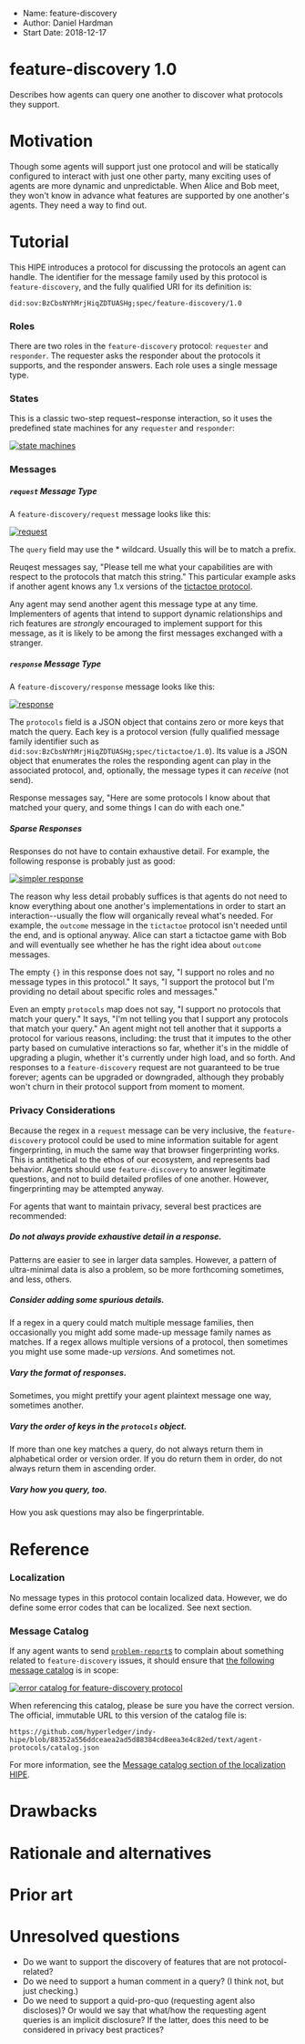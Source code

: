 - Name: feature-discovery
- Author: Daniel Hardman
- Start Date: 2018-12-17

# feature-discovery 1.0
[summary]: #summary

Describes how agents can query one another to discover what protocols
they support.

# Motivation
[motivation]: #motivation

Though some agents will support just one protocol and will be
statically configured to interact with just one other party, many
exciting uses of agents are more dynamic and unpredictable. When
Alice and Bob meet, they won't know in advance what features are
supported by one another's agents. They need a way to find out.

# Tutorial
[tutorial]: #tutorial

This HIPE introduces a protocol for discussing the protocols an agent
can handle. The identifier for the message family used by this protocol is
`feature-discovery`, and the fully qualified URI for its definition is:

    did:sov:BzCbsNYhMrjHiqZDTUASHg;spec/feature-discovery/1.0
    
### Roles

There are two roles in the `feature-discovery` protocol: `requester` and
`responder`. The requester asks the responder about the protocols it
supports, and the responder answers. Each role uses a single message type.

### States

This is a classic two-step request~response interaction, so it uses the
predefined state machines for any `requester` and `responder`:

[![state machines](state-machines.png)](https://docs.google.com/spreadsheets/d/1smY8qhG1qqGs0NH9g2hV4b7mDqrM6MIsmNI93tor2qk/edit)

### Messages
##### `request` Message Type

A `feature-discovery/request` message looks like this:

[![request](request.png)](request.json)

The `query` field may use the * wildcard. Usually this will be to
match a prefix.

Reuqest messages say, "Please tell me what your capabilities are with
respect to the protocols that match this string." This particular example
asks if another agent knows any 1.x versions of the [tictactoe protocol](
https://github.com/hyperledger/indy-hipe/blob/4a17a845da932609f1c6b7b8a4599bb686a1f440/text/protocols/tictactoe-1.0/README.md
).

Any agent may send another agent this message type at any time.
Implementers of agents that intend to support dynamic relationships
and rich features are *strongly* encouraged to implement support
for this message, as it is likely to be among the first messages
exchanged with a stranger.

##### `response` Message Type

A `feature-discovery/response` message looks like this:

[![response](response.png)](response.json)

The `protocols` field is a JSON object that contains zero or more keys that
match the query. Each key is a protocol version (fully qualified message
family identifier such as `did:sov:BzCbsNYhMrjHiqZDTUASHg;spec/tictactoe/1.0`).
Its value is a JSON object that enumerates the roles the responding agent
can play in the associated protocol, and, optionally, the message types it
can *receive* (not send).

Response messages say, "Here are some protocols I know about that matched
your query, and some things I can do with each one."

##### Sparse Responses

Responses do not have to contain exhaustive detail. For example, the following
response is probably just as good:

[![simpler response](simpler-response.png)](simpler-response.json)

The reason why less detail probably suffices is that agents do not need to
know everything about one another's implementations in order to start an
interaction--usually the flow will organically reveal what's needed. For
example, the `outcome` message in the `tictactoe` protocol isn't needed
until the end, and is optional anyway. Alice can start a tictactoe game
with Bob and will eventually see whether he has the right idea about
`outcome` messages.

The empty `{}` in this response does not say, "I support no roles and no
message types in this protocol." It says, "I support the protocol but
I'm providing no detail about specific roles and messages."

Even an empty `protocols` map does not say, "I support no protocols
that match your query." It says, "I'm not telling you that I support any
protocols that match your query." An agent might not tell another that
it supports a protocol for various reasons, including: the trust that
it imputes to the other party based on cumulative interactions so far,
whether it's in the middle of upgrading a plugin, whether it's currently
under high load, and so forth. And responses to a `feature-discovery` request are
not guaranteed to be true forever; agents can be upgraded or downgraded,
although they probably won't churn in their protocol support from moment
to moment.

### Privacy Considerations

Because the regex in a `request` message can be very inclusive, the `feature-discovery`
protocol could be used to mine information suitable for agent fingerprinting,
in much the same way that browser fingerprinting works. This is antithetical
to the ethos of our ecosystem, and represents bad behavior. Agents should
use `feature-discovery` to answer legitimate questions, and not to build detailed
profiles of one another. However, fingerprinting may be attempted
anyway.

For agents that want to maintain privacy, several best practices are
recommended:

##### Do not always provide exhaustive detail in a response.

Patterns are easier to see in larger data samples. However, a pattern
of ultra-minimal data is also a problem, so be more forthcoming sometimes,
and less, others.

##### Consider adding some spurious details.

If a regex in a query could match multiple message families, then occasionally
you might add some made-up message family names as matches. If a regex
allows multiple versions of a protocol, then sometimes you might use some
made-up *versions*. And sometimes not.

##### Vary the format of responses.

Sometimes, you might prettify your agent plaintext message one way,
sometimes another.

##### Vary the order of keys in the `protocols` object.

If more than one key matches a query, do not always return them in
alphabetical order or version order. If you do return them in order,
do not always return them in ascending order.

##### Vary how you query, too.

How you ask questions may also be fingerprintable.
 
# Reference

### Localization
No message types in this protocol contain localized data. However, we
do define some error codes that can be localized. See next section.

### Message Catalog

If any agent wants to send [`problem-report`s](
https://github.com/hyperledger/indy-hipe/blob/6a5e4fe2d7e14953cd8e3aed07d886176332e696/text/error-handling/README.md#the-problem-report-message-type
) to complain about something related to `feature-discovery` issues, it should
ensure that [the following message catalog](catalog.json) is in scope:

[![error catalog for feature-discovery protocol](catalog.png)](catalog.json)

When referencing this catalog, please be sure you have the correct
version. The official, immutable URL to this version of the catalog file
is:

    https://github.com/hyperledger/indy-hipe/blob/88352a556ddceaea2ad5d88384cd8eea3e4c82ed/text/agent-protocols/catalog.json

For more information, see the [Message catalog section of the localization
HIPE](https://github.com/hyperledger/indy-hipe/blob/95c6261dc6b857a36ceb348276a822dd730a5923/text/localized-messages/README.md#message-codes-and-catalogs).
      

# Drawbacks

# Rationale and alternatives

# Prior art

# Unresolved questions

- Do we want to support the discovery of features that are not protocol-related?
- Do we need to support a human comment in a query? (I think not, but just checking.)
- Do we need to support a quid-pro-quo (requesting agent also discloses)? Or
  would we say that what/how the requesting agent queries is an implicit
  disclosure? If the latter, does this need to be considered in privacy 
  best practices?